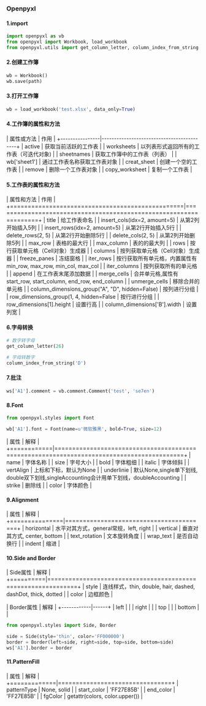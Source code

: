 ### Openpyxl
#### 1.import
```py
import openpyxl as vb
from openpyxl import Workbook, load_workbook
from openpyxl.utils import get_column_letter, column_index_from_string
```

#### 2.创建工作簿
```py
wb = Workbook()
wb.save(path)
```

#### 3.打开工作簿
```py
wb = load_workbook('test.xlsx', data_only=True)
```

#### 4.工作簿的属性和方法
| 属性或方法     | 作用                                      |
+----------------|-------------------------------------------+
| active         | 获取当前活跃的工作表                      |
| worksheets     | 以列表形式返回所有的工作表（可迭代对象)   |
| sheetnames     | 获取工作簿中的工作表（列表）              |
| wb['sheet1']   | 通过工作表名称获取工作表对象              |
| creat_sheet    | 创建一个空的工作表                        |
| remove         | 删除一个工作表对象                        |
| copy_worksheet | 复制一个工作表                            |

#### 5.工作表的属性和方法
| 属性和方法                                      | 作用                                                             |
+=================================================|==================================================================+
| title                                           | 给工作表命名                                                     |
| insert_cols(idx=2, amount=5)                    | 从第2列开始插入5列                                               |
| insert_rows(idx=2, amount=5)                    | 从第2行开始插入5行                                               |
| delete_rows(2, 5)                               | 从第2行开始删除5行                                               |
| delete_cols(2, 5)                               | 从第2列开始删除5列                                               |
| max_row                                         | 表格的最大行                                                     |
| max_column                                      | 表的的最大列                                                     |
| rows                                            | 按行获取单元格（Cell对象）生成器                                 |
| columns                                         | 按列获取单元格（Cell对象）生成器                                 |
| freeze_panes                                    | 冻结窗格                                                         |
| iter_rows                                       | 按行获取所有单元格，内置属性有min_row, max_row, min_col, max_col |
| iter_columns                                    | 按列获取所有的单元格                                             |
| append                                          | 在工作表末尾添加数据                                             |
| merge_cells                                     | 合并单元格,属性有start_row, start_column, end_row, end_column    |
| unmerge_cells                                   | 移除合并的单元格                                                 |
| column_dimensions_group("A", "D", hidden=False) | 按列进行分组                                                     |
| row_dimensions_group(1, 4, hidden=False         | 按行进行分组                                                     |
| row_dimensions[1].height                        | 设置行高                                                         |
| column_dimensions['B'].width                    | 设置列宽                                                         |

#### 6.字母转换
```py
# 数字转字母
get_column_letter(26)

# 字母转数字
column_index_from_string('D')
```

#### 7.批注
```py
ws['A1'].comment = vb.comment.Comment('test', 'se7en')
```

#### 8.Font
```py
from openpyxl.styles import Font

wb['A1'].font = Font(name=u'微软雅黑', bold=True, size=12)
```

| 属性       | 解释                                                                                     |
+============|==========================================================================================+
| name       | 字体名称                                                                                 |
| size       | 字号大小                                                                                 |
| bold       | 字体粗细                                                                                 |
| italic     | 字体倾斜                                                                                 |
| vertAlign  | 上标和下标，默认为None                                                                   |
| underlinie | 默认None,single单下划线, double双下划线,singleAccounting会计用单下划线，doubleAccounting |
| strike     | 删除线                                                                                   |
| color      | 字体颜色                                                                                 |

#### 9.Alignment
| 属性          | 解释                                   |
+===============|========================================+
| horizontal    | 水平对其方式，general常规，left, right |
| vertical      | 垂直对其方式, center, bottom           |
| text_rotation | 文本旋转角度                           |
| wrap_text     | 是否自动换行                           |
| indent        | 缩进                                   |


#### 10.Side and Border
| Side属性 | 解释                                                         |
+==========|==============================================================+
| style    | 连线样式，thin, double, hair, dashed, dashDot, thick, dotted |
| color    | 边框颜色                                                     |

| Border属性 | 解释 |
+------------|------+
| left       |      |
| right      |      |
| top        |      |
| bottom     |      |

```py
from openpyxl.styles import Side, Border

side = Side(style='thin', color='FF000000')
border = Border(left=side, right=side, top=side, bottom=side)
ws['A1'].border = border
```

#### 11.PatternFill
| 属性        | 解释                           |
+=============|================================+
| patternType | None, solid                    |
| start_color | 'FF27E85B'                     |
| end_color   | 'FF27E85B'                     |
| fgColor     | getattr(colors, color.upper()) |
